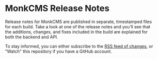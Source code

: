 MonkCMS Release Notes
=====================

Release notes for MonkCMS are published in separate, timestamped files for each
build. Take a look at one of the release notes and you'll see that the
additions, changes, and fixes included in the build are explained for both the
backend and API.

To stay informed, you can either subscribe to the
[RSS feed of changes](https://github.com/MonkDev/monkcms-release-notes/commits/master.atom),
or "Watch" this repository if you have a GitHub account.
